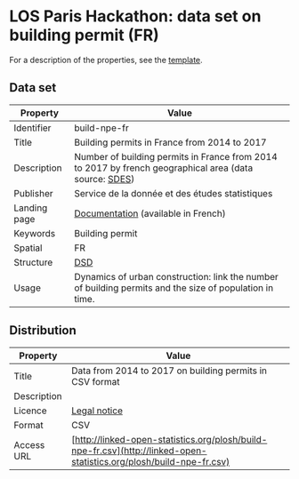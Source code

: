 
# LOS Paris Hackathon: data set on building permit (FR) #

For a description of the properties, see the [template](dataset-description-template.md).

## Data set

| Property     | Value 
|--------------|----
| Identifier   | build-npe-fr
| Title        | Building permits in France from 2014 to 2017
| Description  | Number of building permits in France from 2014 to 2017 by french geographical area (data source: [SDES](http://developpement-durable.bsocom.fr/Statistiques/ReportFolders/reportFolders.aspx))
| Publisher    | Service de la donnée et des études statistiques
| Landing page | [Documentation](http://developpement-durable.bsocom.fr/Statistiques/ReportFolders/reportFolders.aspx) (available in French)
| Keywords     | Building permit
| Spatial      |  FR
| Structure    | [DSD](https://github.com/LOS-ESSnet/Paris-Hackathon/blob/master/data/build-fr-dsd.ods?raw=true)
| Usage        | Dynamics of urban construction: link the number of building permits and the size of population in time.


## Distribution

| Property     | Value
|--------------|----
| Title        | Data from 2014 to 2017 on building permits in CSV format
| Description  | 
| Licence      | [Legal notice](http://www.statistiques.developpement-durable.gouv.fr/mentions-legales.html) 
| Format       | CSV
| Access URL   | [http://linked-open-statistics.org/plosh/build-npe-fr.csv](http://linked-open-statistics.org/plosh/build-npe-fr.csv)
